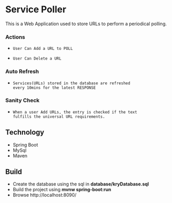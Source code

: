 # Service Poller

This is a Web Application used to store URLs to perform a periodical polling.
### Actions
  *     User Can Add a URL to POLL
  *     User Can Delete a URL
### Auto Refresh
  *     Services(URLs) stored in the database are refreshed 
        every 10mins for the latest RESPONSE
### Sanity Check
  *     When a user Add URLs, the entry is checked if the text
        fulfills the universal URL requirements. 
##  Technology
  * Spring Boot
  * MySql
  * Maven
## Build
  * Create the database using the sql in **database/kryDatabase.sql**
  * Build the project using **mvnw spring-boot:run**
  * Browse http://localhost:8090/